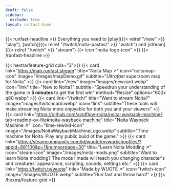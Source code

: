 ```yaml
---
draft: false
sidebar:
  exclude: true
layout: runfast-home
---
```


<div class=" hx-mb-6">
{{< runfast-headline >}} Everything you need to [play]({{< relref "/new" >}} "play"), [watch]({{< relref "/twitch/noita-pastas/" >}} "watch") and [stream]({{< relref "/twitch" >}} "stream") {{< icon "noita-logo-icon" >}} {{< /runfast-headline >}}
</div>

{{< hextra/feature-grid cols="3">}}
{{< card link="https://map.runfast.stream" title="Noita Map ↗" icon="noitamap-icon" image="/images/mapDemo.gif" subtitle="*Ultrafast* superzoom map for Noita" >}}
{{< card link="/new" image="images/newcard.webp" icon="link" title="New to Noita?" subtitle="Speedrun your understanding of the game in **5&nbsp;minutes** to get the first win" method="Resize" options="600x q80 webp" >}}
{{< card link="/twitch/" title="Want to stream Noita?" image="images/twitchcard.webp" icon="link" subtitle="These tools will make streaming Noita more enjoyable for both you and your viewers" >}}
{{< card link="https://github.com/acidflow-noita/noita-wayback-machine?tab=readme-ov-file#noita-wayback-machine" title="Noita Wayback Machine ↗" icon="time-rewind-icon" image="/images/NoitaWaybackMachineLogo.webp" subtitle="Time machine for Noita. Play any public build of the game." >}}
{{< card link="https://steamcommunity.com/id/wuote/myworkshopfiles/?appid=881100&p=1&numperpage=30" title="Learn Noita Modding ↗" icon="steam-icon" image="/images/noita-mods.png" subtitle="Want to learn Noita modding? The mods I made will teach you changing character's and creatures' appearance, scripting, sounds, settings etc." >}}
{{< card link="https://twitch.tv/wuote" title="Made by WUOTE ↗" icon="twitch-icon" image="/images/WUOTE.webp" subtitle="Run fast and throw hard!" >}}
{{< /hextra/feature-grid >}}
